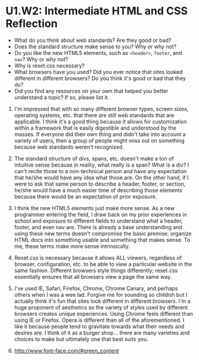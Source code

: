 # U1.W2: Intermediate HTML and CSS Reflection

* What do you think about web standards? Are they good or bad?
* Does the standard structure make sense to you? Why or why not?
* Do you like the new HTML5 elements, such as `<header>`, `footer`, and `nav`? Why or why not?
* Why is reset.css necessary? 
* What browsers have you used? Did you ever notice that sites looked different in different browsers? Do you think it's good or bad that they do?
* Did you find any resources on your own that helped you better understand a topic? If so, please list it.

1. I'm impressed that with so many different browser types, screen sizes, operating systems, etc. that there are still web standards that are applicable. I think it's a good thing because it allows for customization within a framework that is easily digestible and understood by the masses. If everyone did their own thing and didn't take into account a variety of users, then a group of people might miss out on something because web standards weren't recognized.  

2. The standard structure of divs, spans, etc. doesn't make a ton of intuitive sense because in reality, what really is a span? What is a div? I can't recite those to a non-technical person and have any expectation that he/she would have any idea what those are. On the other hand, if I were to ask that same person to describe a header, footer, or section, he/she would have a much easier time of describing those elements because there would be an expectation of prior exposure. 

3. I think the new HTML5 elements just make more sense. As a new programmer entering the field, I draw back on my prior experiences in school and exposure to different fields to understand what a header, footer, and even nav are. There is already a base understanding and using these new terms doesn't compromise the basic premise: organize HTML docs into something usable and something that makes sense. To me, these terms make more sense intrinsically.

4. Reset.css is necessary because it allows ALL viewers, regardless of browser, configuration, etc. to be able to view a particular website in the same fashion. Different browsers style things differently; reset.css essentially ensures that all browsers view a page the same way.

5. I've used IE, Safari, Firefox, Chrome, Chrome Canary, and perhaps others when I was a wee lad. Forgive me for sounding so childish but I actually think it's fun that sites look different in different browsers. I'm a huge proponent of aesthetics so the variety of styles used by different browsers creates unique experiences. Using Chrome feels different than using IE or Firefox. Opera is different than all of the aforementioned. I like it because people tend to gravitate towards what their needs and desires are. I think of it as a burger shop... there are many varieties and choices to make but ultimately one that best suits you.

6. http://www.font-face.com/#green_content
